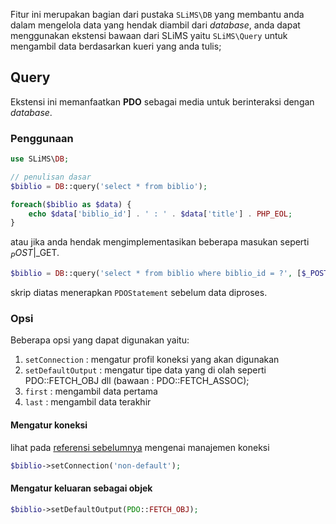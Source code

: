 Fitur ini merupakan bagian dari pustaka ```SLiMS\DB``` yang membantu anda dalam mengelola data yang hendak diambil dari *database*, anda dapat menggunakan ekstensi bawaan dari SLiMS yaitu ```SLiMS\Query``` untuk mengambil data berdasarkan kueri yang anda tulis;

## Query
Ekstensi ini memanfaatkan **PDO** sebagai media untuk berinteraksi dengan *database*.

### Penggunaan
```php
use SLiMS\DB;

// penulisan dasar
$biblio = DB::query('select * from biblio');

foreach($biblio as $data) {
    echo $data['biblio_id'] . ' : ' . $data['title'] . PHP_EOL;
}
```
atau jika anda hendak mengimplementasikan beberapa masukan seperti $_POST|$_GET.
```php
$biblio = DB::query('select * from biblio where biblio_id = ?', [$_POST['id']]);
```
skrip diatas menerapkan ```PDOStatement``` sebelum data diproses.

### Opsi
Beberapa opsi yang dapat digunakan yaitu:
1. ``` setConnection ``` : mengatur profil koneksi yang akan digunakan
2. ``` setDefaultOutput ``` : mengatur tipe data yang di olah seperti PDO::FETCH_OBJ dll (bawaan : PDO::FETCH_ASSOC);
3. ``` first ``` : mengambil data pertama
3. ``` last ``` : mengambil data terakhir

#### Mengatur koneksi
lihat pada [referensi sebelumnya](Penggunaan#menganti-koneksi) mengenai manajemen koneksi
```php
$biblio->setConnection('non-default');
```

#### Mengatur keluaran sebagai objek
```php
$biblio->setDefaultOutput(PDO::FETCH_OBJ);
```